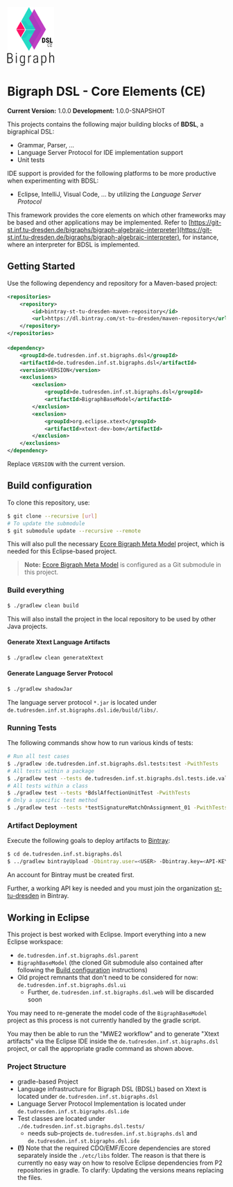 <img src="./etc/bigraph-dsl-logo.png" style="zoom:90%;" />

# Bigraph DSL - Core Elements (CE)

**Current Version:** 1.0.0
**Development:** 1.0.0-SNAPSHOT

This projects contains the following major building blocks of **BDSL**, a bigraphical DSL:
- Grammar, Parser, ...
- Language Server Protocol for IDE implementation support
- Unit tests

IDE support is provided for the following platforms to be more productive when experimenting with BDSL:

- Eclipse, IntelliJ, Visual Code, ... by utilizing the *Language Server Protocol*

This framework provides the core elements on which other frameworks may be based and other applications may be implemented.
Refer to [https://git-st.inf.tu-dresden.de/bigraphs/bigraph-algebraic-interpreter](https://git-st.inf.tu-dresden.de/bigraphs/bigraph-algebraic-interpreter), for instance, where an interpreter for BDSL is implemented.

## Getting Started

Use the following dependency and repository for a Maven-based project:

```xml
<repositories>
    <repository>
    	<id>bintray-st-tu-dresden-maven-repository</id>
        <url>https://dl.bintray.com/st-tu-dresden/maven-repository</url>
	</repository>
</repositories>            

<dependency>
	<groupId>de.tudresden.inf.st.bigraphs.dsl</groupId>
    <artifactId>de.tudresden.inf.st.bigraphs.dsl</artifactId>
    <version>VERSION</version>
    <exclusions>
    	<exclusion>
        	<groupId>de.tudresden.inf.st.bigraphs.dsl</groupId>
            <artifactId>BigraphBaseModel</artifactId>
        </exclusion>
        <exclusion>
        	<groupId>org.eclipse.xtext</groupId>
        	<artifactId>xtext-dev-bom</artifactId>
        </exclusion>
    </exclusions>
</dependency>
```

Replace `VERSION` with the current version.

## Build configuration

To clone this repository, use:

```bash
$ git clone --recursive [url]
# To update the submodule
$ git submodule update --recursive --remote
```

This will also pull the necessary [Ecore Bigraph Meta Model]() project, which is needed for this Eclipse-based project.

> **Note:** [Ecore Bigraph Meta Model]() is configured as a Git submodule in this project.

### Build everything

```bash
$ ./gradlew clean build
```

This will also install the project in the local repository to be used by other Java projects.

#### Generate Xtext Language Artifacts

```bash
$ ./gradlew clean generateXtext
```

#### Generate Language Server Protocol

```bash
$ ./gradlew shadowJar
```
The language server protocol `*.jar` is located under `de.tudresden.inf.st.bigraphs.dsl.ide/build/libs/`.

### Running Tests

The following commands show how to run various kinds of tests:

```bash
# Run all test cases
$ ./gradlew :de.tudresden.inf.st.bigraphs.dsl.tests:test -PwithTests
# All tests within a package
$ ./gradlew test --tests de.tudresden.inf.st.bigraphs.dsl.tests.ide.validation* -PwithTests
# All tests within a class
$ ./gradlew test --tests *BdslAffectionUnitTest -PwithTests
# Only a specific test method
$ ./gradlew test --tests *testSignatureMatchOnAssignment_01 -PwithTests
```

### Artifact Deployment

Execute the following goals to deploy artifacts to [Bintray](https://bintray.com/):
```bash
$ cd de.tudresden.inf.st.bigraphs.dsl
$ ../gradlew bintrayUpload -Dbintray.user=<USER> -Dbintray.key=<API-KEY>
```

An account for Bintray must be created first. 

Further, a working API key is needed and you must join the organization [st-tu-dresden](https://bintray.com/st-tu-dresden) in Bintray.



## Working in Eclipse

This project is best worked with Eclipse. Import everything into a new Eclipse workspace:

- `de.tudresden.inf.st.bigraphs.dsl.parent`
- `BigraphBaseModel` (the cloned Git submodule also contained after following the [Build configuration](#Build-configuration) instructions)
- Old project remnants that don't need to be considered for now: `de.tudresden.inf.st.bigraphs.dsl.ui`
  - Further, `de.tudresden.inf.st.bigraphs.dsl.web` will be discarded soon

You may need to re-generate the model code of the `BigraphBaseModel` project as this process is not currently handled by the gradle script.

You may then be able to run the "MWE2 workflow" and to generate "Xtext artifacts" via the Eclipse IDE inside the `de.tudresden.inf.st.bigraphs.dsl` project, or call the appropriate gradle command as shown above.

### Project Structure

- gradle-based Project
- Language infrastructure for Bigraph DSL (BDSL) based on Xtext is located under `de.tudresden.inf.st.bigraphs.dsl` 
- Language Server Protocol Implementation is located under `de.tudresden.inf.st.bigraphs.dsl.ide`
- Test classes are located under `./de.tudresden.inf.st.bigraphs.dsl.tests/`
  - needs sub-projects `de.tudresden.inf.st.bigraphs.dsl` and `de.tudresden.inf.st.bigraphs.dsl.ide`
- **(!)** Note that the required CDO/EMF/Ecore dependencies are stored separately inside the `./etc/libs` folder. The reason is that there is currently no easy way on how to resolve Eclipse dependencies from P2 repositories in gradle. To clarify: Updating the versions means replacing the files.




